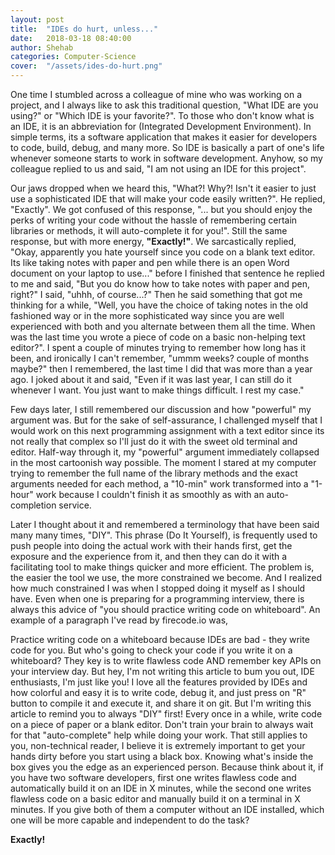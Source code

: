 ```yaml
---
layout: post
title:  "IDEs do hurt, unless..."
date:   2018-03-18 08:40:00
author: Shehab
categories: Computer-Science
cover:  "/assets/ides-do-hurt.png"
---
```


One time I stumbled across a colleague of mine who was working on a project, and I always like to ask this traditional question, "What IDE are you using?" or "Which IDE is your favorite?". To those who don't know what is an IDE, it is an abbreviation for (Integrated Development Environment). In simple terms, its a software application that makes it easier for developers to code, build, debug, and many more. So IDE is basically a part of one's life whenever someone starts to work in software development. Anyhow, so my colleague replied to us and said, "I am not using an IDE for this project".

Our jaws dropped when we heard this, "What?! Why?! Isn't it easier to just use a sophisticated IDE that will make your code easily written?". He replied, "Exactly". We got confused of this response, "... but you should enjoy the perks of writing your code without the hassle of remembering certain libraries or methods, it will auto-complete it for you!". Still the same response, but with more energy, <strong>"Exactly!"</strong>. We sarcastically replied, "Okay, apparently you hate yourself since you code on a blank text editor. Its like taking notes with paper and pen while there is an open Word document on your laptop to use..." before I finished that sentence he replied to me and said, "But you do know how to take notes with paper and pen, right?" I said, "uhhh, of course...?" Then he said something that got me thinking for a while, "Well, you have the choice of taking notes in the old fashioned way or in the more sophisticated way since you are well experienced with both and you alternate between them all the time. When was the last time you wrote a piece of code on a basic non-helping text editor?". I spent a couple of minutes trying to remember how long has it been, and ironically I can't remember, "ummm weeks? couple of months maybe?" then I remembered, the last time I did that was more than a year ago. I joked about it and said, "Even if it was last year, I can still do it whenever I want. You just want to make things difficult. I rest my case."

Few days later, I still remembered our discussion and how "powerful" my argument was. But for the sake of self-assurance, I challenged myself that I would work on this next programming assignment with a text editor since its not really that complex so I'll just do it with the sweet old terminal and editor. Half-way through it, my "powerful" argument immediately collapsed in the most cartoonish way possible. The moment I stared at my computer trying to remember the full name of the library methods and the exact arguments needed for each method, a "10-min" work transformed into a "1-hour" work because I couldn't finish it as smoothly as with an auto-completion service.

Later I thought about it and remembered a terminology that have been said many many times, "DIY". This phrase (Do It Yourself), is frequently used to push people into doing the actual work with their hands first, get the exposure and the experience from it, and then they can do it with a facilitating tool to make things quicker and more efficient. The problem is, the easier the tool we use, the more constrained we become. And I realized how much constrained I was when I stopped doing it myself as I should have. Even when one is preparing for a programming interview, there is always this advice of "you should practice writing code on whiteboard". An example of a paragraph I've read by firecode.io was,

Practice writing code on a whiteboard because IDEs are bad - they write code for you. But who's going to check your code if you write it on a whiteboard? They key is to write flawless code AND remember key APIs on your interview day.
But hey, I'm not writing this article to bum you out, IDE enthusiasts, I'm just like you! I love all the features provided by IDEs and how colorful and easy it is to write code, debug it, and just press on "R" button to compile it and execute it, and share it on git. But I'm writing this article to remind you to always "DIY" first! Every once in a while, write code on a piece of paper or a blank editor. Don't train your brain to always wait for that "auto-complete" help while doing your work. That still applies to you, non-technical reader, I believe it is extremely important to get your hands dirty before you start using a black box. Knowing what's inside the box gives you the edge as an experienced person. Because think about it, if you have two software developers, first one writes flawless code and automatically build it on an IDE in X minutes, while the second one writes flawless code on a basic editor and manually build it on a terminal in X minutes. If you give both of them a computer without an IDE installed, which one will be more capable and independent to do the task?

<strong>Exactly!</strong>